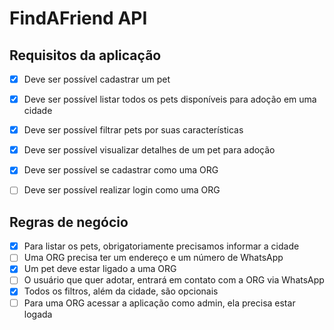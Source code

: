 # FindAFriend API



## Requisitos da aplicação

 - [x] Deve ser possível cadastrar um pet
 - [x] Deve ser possível listar todos os pets disponíveis para adoção em uma cidade
 - [x] Deve ser possível filtrar pets por suas características
 - [x] Deve ser possível visualizar detalhes de um pet para adoção
 - [x] Deve ser possível se cadastrar como uma ORG
 - [ ] Deve ser possível realizar login como uma ORG


## Regras de negócio

- [x] Para listar os pets, obrigatoriamente precisamos informar a cidade
- [ ] Uma ORG precisa ter um endereço e um número de WhatsApp
- [x] Um pet deve estar ligado a uma ORG
- [ ] O usuário que quer adotar, entrará em contato com a ORG via WhatsApp
- [x] Todos os filtros, além da cidade, são opcionais
- [ ] Para uma ORG acessar a aplicação como admin, ela precisa estar logada
